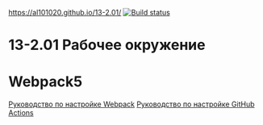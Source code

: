 https://al101020.github.io/13-2.01/
[![Build status](https://ci.appveyor.com/api/projects/status/h91acavfxiobacgh?svg=true)](https://ci.appveyor.com/project/Al101020/13-2-01)


# 13-2.01 Рабочее окружение

# Webpack5

[Руководство по настройке Webpack](https://webpack.js.org/guides/)
[Руководство по настройке GitHub Actions](https://docs.github.com/en/actions/quickstart)

<!-- # Инструкция:
# 1. Скачать репозиторий https://github.com/netology-code/ahj-code/tree/master/env
# 2. Создать новый репозиторий на github
# 3. Скопировать в новый репозиторий все содержимое папки env
# 4. Настроить новый репозиторий. Указать в нём использование GitHub Action для публикации приложения, вместо публикации # из ветки (gh-pages) alt text
# 5. В файле README.md в строке:
# 	 ![CI](https://github.com/<OWNER>/<REPOSITORY>/actions/workflows/web.yml/badge.svg)
# 	 Заменить <OWNER> на ваш ник на github;
# 	 Заменить <REPOSITORY> на название вашего репозитория;
----------------------------------------------------------------------------------------------
# 2024.11.10
# 1. Скачал репозиторий https://github.com/netology-code/ahj-code/tree/master/env
# 2. Создал пустой репозиторий(13-2.01) -> зашёл Setting -> Pages -> в Source выбираю: GitHub Actions -> 
#    -> нажал create your own(создайте свой собственный) -> Commit changes... (создал commit: Create web.yml)->
# 3. В проводнике на папке с проектами(_GitHub_) ПКМ -> Open Git Bash here -> клонирую себе на ПК:
#    git clone https://github.com/Al101020/13-2.01.git -> перехожу в эту папку: cd 13-2.01
# 4. В клонированную папку проекта копирую содержимое скачаного env
# 5. Теперь опять в Git Bash here:
#    Al@Alex MINGW64 /c/_GitHub_/13-2.01 (main)
#    $ git status - и видим куча изменений, изменения загружаем на GitHub в под именем Al101020
# 6. https://ci.appveyor.com/projects -> NEW PROJECT  -> + ADD -> 13-2.01 -> Settings -> Environment -> 
#    -> Add variable -> подставляю значения новой переменной:
#    GITHUB_TOKEN	 |	??????????????????????????????????
#    -> Save -> в проектах нажимаю новую сборку(new build).
# 7. На GitHub иду в свой проект 13-2.01 -> Settings -> Pages: в GitHub Pages появилась ссылка:
#    https://al101020.github.io/13-2.01/
# 8. У себя на ПК в файл READMY.md добавляем ссылку и бэйджик.
# 9. загружаю изменения:
# 	------ в Git Bash Here ------
# 		git status
# 		git add -A
# 		git commit -m "commit-1"
# 		git push
# 	----------------------------
# 	ошибка:
# Al@Alex MINGW64 /c/_GitHub_/13-2.01 (main)
# $ git push
# Enumerating objects: 5, done.
# Counting objects: 100% (5/5), done.
# Delta compression using up to 2 threads
# Compressing objects: 100% (3/3), done.
# Writing objects: 100% (3/3), 1.58 KiB | 807.00 KiB/s, done.
# Total 3 (delta 1), reused 0 (delta 0), pack-reused 0 (from 0)
# remote: Resolving deltas: 100% (1/1), completed with 1 local object.
# remote: error: GH013: Repository rule violations found for refs/heads/main.
# remote:
# remote: - GITHUB PUSH PROTECTION
# remote:   —————————————————————————————————————————
# remote:     Resolve the following violations before pushing again
# remote:
# remote:     - Push cannot contain secrets
# remote:
# remote:
# remote:      (?) Learn how to resolve a blocked push
# remote:      https://docs.github.com/code-security/secret-scanning/working-with-secret-scanning-and-push-protection/working-with-push-protection-from-the-command-line#resolving-a-blocked-push
# remote:
# remote:
# remote:       —— GitHub Personal Access Token ——————————————————————
# remote:        locations:
# remote:          - commit: 07ac801ece06eaeca2067bc72761d7066d75ec4d
# remote:            path: README.md:33
# remote:
# remote:        (?) To push, remove secret from commit(s) or follow this URL to allow the secret.
# remote:        https://github.com/Al101020/13-2.01/security/secret-scanning/unblock-secret/2odmleqivfnrOVIgAGOrY1wu9PJ
# remote:
# remote:
# remote:
# To https://github.com/Al101020/13-2.01.git
#  ! [remote rejected] main -> main (push declined due to repository rule violations)
# error: failed to push some refs to 'https://github.com/Al101020/13-2.01.git'
# 
# -> удалил у себя проект 13-2.01 и снова клонирую на ПК -> меняю READMY.md -> 
# -> и снова загружаю на GitHub
# 
# А проблема была в файле: README.md. -->